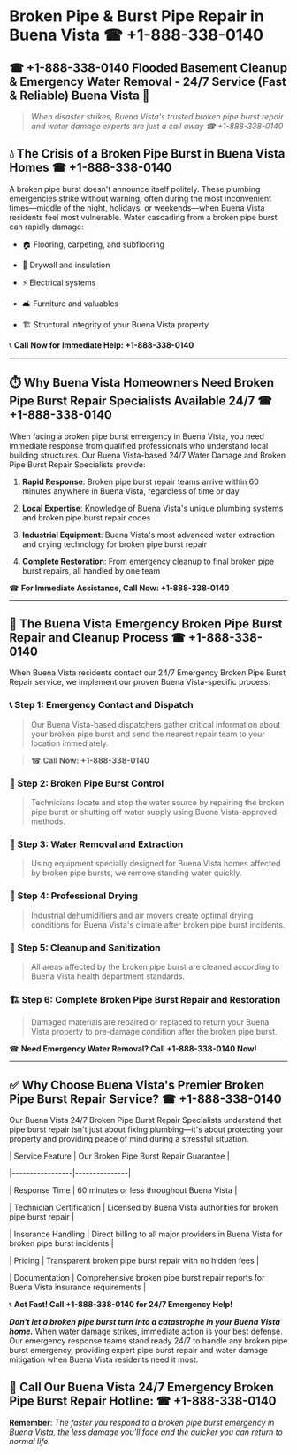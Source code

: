# Broken Pipe & Burst Pipe Repair in Buena Vista ☎ +1-888-338-0140  
## ☎ +1-888-338-0140 Flooded Basement Cleanup & Emergency Water Removal - 24/7 Service (Fast & Reliable) Buena Vista 🚨  

> *When disaster strikes, Buena Vista's trusted broken pipe burst repair and water damage experts are just a call away ☎ +1-888-338-0140*  

## 💧 The Crisis of a Broken Pipe Burst in Buena Vista Homes ☎ +1-888-338-0140  

A broken pipe burst doesn't announce itself politely. These plumbing emergencies strike without warning, often during the most inconvenient times—middle of the night, holidays, or weekends—when Buena Vista residents feel most vulnerable. Water cascading from a broken pipe burst can rapidly damage:  

* 🏠 Flooring, carpeting, and subflooring  
* 🧱 Drywall and insulation  
* ⚡ Electrical systems  
* 🛋️ Furniture and valuables  
* 🏗️ Structural integrity of your Buena Vista property  

📞 **Call Now for Immediate Help: +1-888-338-0140**  

---  

## ⏱️ Why Buena Vista Homeowners Need Broken Pipe Burst Repair Specialists Available 24/7 ☎ +1-888-338-0140  

When facing a broken pipe burst emergency in Buena Vista, you need immediate response from qualified professionals who understand local building structures. Our Buena Vista-based 24/7 Water Damage and Broken Pipe Burst Repair Specialists provide:  

1. **Rapid Response**: Broken pipe burst repair teams arrive within 60 minutes anywhere in Buena Vista, regardless of time or day  
2. **Local Expertise**: Knowledge of Buena Vista's unique plumbing systems and broken pipe burst repair codes  
3. **Industrial Equipment**: Buena Vista's most advanced water extraction and drying technology for broken pipe burst repair  
4. **Complete Restoration**: From emergency cleanup to final broken pipe burst repairs, all handled by one team  

☎ **For Immediate Assistance, Call Now: +1-888-338-0140**  

---  

## 🔧 The Buena Vista Emergency Broken Pipe Burst Repair and Cleanup Process ☎ +1-888-338-0140  

When Buena Vista residents contact our 24/7 Emergency Broken Pipe Burst Repair service, we implement our proven Buena Vista-specific process:  

### 📞 Step 1: Emergency Contact and Dispatch  
> Our Buena Vista-based dispatchers gather critical information about your broken pipe burst and send the nearest repair team to your location immediately.  
> ☎ **Call Now: +1-888-338-0140**  

### 🚿 Step 2: Broken Pipe Burst Control  
> Technicians locate and stop the water source by repairing the broken pipe burst or shutting off water supply using Buena Vista-approved methods.  

### 🌊 Step 3: Water Removal and Extraction  
> Using equipment specially designed for Buena Vista homes affected by broken pipe bursts, we remove standing water quickly.  

### 💨 Step 4: Professional Drying  
> Industrial dehumidifiers and air movers create optimal drying conditions for Buena Vista's climate after broken pipe burst incidents.  

### 🧼 Step 5: Cleanup and Sanitization  
> All areas affected by the broken pipe burst are cleaned according to Buena Vista health department standards.  

### 🏗️ Step 6: Complete Broken Pipe Burst Repair and Restoration  
> Damaged materials are repaired or replaced to return your Buena Vista property to pre-damage condition after the broken pipe burst.  

☎ **Need Emergency Water Removal? Call +1-888-338-0140 Now!**  

---  

## ✅ Why Choose Buena Vista's Premier Broken Pipe Burst Repair Service? ☎ +1-888-338-0140  

Our Buena Vista 24/7 Broken Pipe Burst Repair Specialists understand that pipe burst repair isn't just about fixing plumbing—it's about protecting your property and providing peace of mind during a stressful situation.  

| Service Feature | Our Broken Pipe Burst Repair Guarantee |  
|-----------------|---------------|  
| Response Time | 60 minutes or less throughout Buena Vista |  
| Technician Certification | Licensed by Buena Vista authorities for broken pipe burst repair |  
| Insurance Handling | Direct billing to all major providers in Buena Vista for broken pipe burst incidents |  
| Pricing | Transparent broken pipe burst repair with no hidden fees |  
| Documentation | Comprehensive broken pipe burst repair reports for Buena Vista insurance requirements |  

📞 **Act Fast! Call +1-888-338-0140 for 24/7 Emergency Help!**  

***Don't let a broken pipe burst turn into a catastrophe in your Buena Vista home.*** When water damage strikes, immediate action is your best defense. Our emergency response teams stand ready 24/7 to handle any broken pipe burst emergency, providing expert pipe burst repair and water damage mitigation when Buena Vista residents need it most.  

## 📱 Call Our Buena Vista 24/7 Emergency Broken Pipe Burst Repair Hotline: ☎ +1-888-338-0140  

**Remember**: *The faster you respond to a broken pipe burst emergency in Buena Vista, the less damage you'll face and the quicker you can return to normal life.*